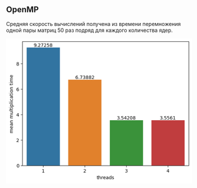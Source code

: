 ## OpenMP
Средняя скорость вычислений получена из времени перемножения одной пары матриц 50 раз подряд для каждого количества ядер.

![image](https://github.com/otusnoctua/matrix-multiplicator/blob/master/openmp-stats.png?raw=true)
